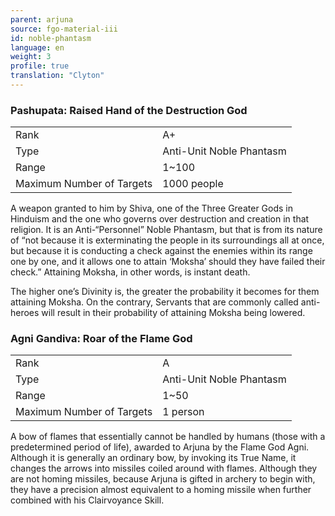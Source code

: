 ```yaml
---
parent: arjuna
source: fgo-material-iii
id: noble-phantasm
language: en
weight: 3
profile: true
translation: "Clyton"
---
```


### Pashupata: Raised Hand of the Destruction God

<table>
  <tr><td>Rank</td><td>A+</td></tr>
  <tr><td>Type</td><td>Anti-Unit Noble Phantasm</td></tr>
  <tr><td>Range</td><td>1~100</td></tr>
  <tr><td>Maximum Number of Targets</td><td>1000 people</td></tr>
</table>

A weapon granted to him by Shiva, one of the Three Greater Gods in Hinduism and the one who governs over destruction and creation in that religion. It is an Anti-“Personnel” Noble Phantasm, but that is from its nature of “not because it is exterminating the people in its surroundings all at once, but because it is conducting a check against the enemies within its range one by one, and it allows one to attain ‘Moksha’ should they have failed their check.” Attaining Moksha, in other words, is instant death.

The higher one’s Divinity is, the greater the probability it becomes for them attaining Moksha. On the contrary, Servants that are commonly called anti-heroes will result in their probability of attaining Moksha being lowered.

### Agni Gandiva: Roar of the Flame God

<table>
  <tr><td>Rank</td><td>A</td></tr>
  <tr><td>Type</td><td>Anti-Unit Noble Phantasm</td></tr>
  <tr><td>Range</td><td>1~50</td></tr>
  <tr><td>Maximum Number of Targets</td><td>1 person</td></tr>
</table>

A bow of flames that essentially cannot be handled by humans (those with a predetermined period of life), awarded to Arjuna by the Flame God Agni. Although it is generally an ordinary bow, by invoking its True Name, it changes the arrows into missiles coiled around with flames. Although they are not homing missiles, because Arjuna is gifted in archery to begin with, they have a precision almost equivalent to a homing missile when further combined with his Clairvoyance Skill.
